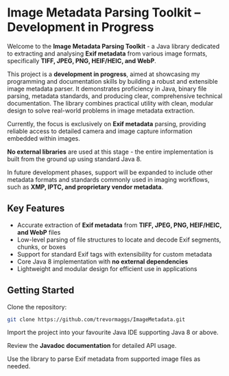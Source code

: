 # Image Metadata Parsing Toolkit – Development in Progress

Welcome to the **Image Metadata Parsing Toolkit** - a Java library dedicated to extracting and analysing **Exif metadata** from various image formats, specifically **TIFF, JPEG, PNG, HEIF/HEIC, and WebP**.

This project is a **development in progress**, aimed at showcasing my programming and documentation skills by building a robust and extensible image metadata parser. It demonstrates proficiency in Java, binary file parsing, metadata standards, and producing clear, comprehensive technical documentation. The library combines practical utility with clean, modular design to solve real-world problems in image metadata extraction.

Currently, the focus is exclusively on **Exif metadata** parsing, providing reliable access to detailed camera and image capture information embedded within images.

**No external libraries** are used at this stage - the entire implementation is built from the ground up using standard Java 8.

In future development phases, support will be expanded to include other metadata formats and standards commonly used in imaging workflows, such as **XMP, IPTC, and proprietary vendor metadata**.

## Key Features

* Accurate extraction of **Exif metadata** from **TIFF, JPEG, PNG, HEIF/HEIC, and WebP** files
* Low-level parsing of file structures to locate and decode Exif segments, chunks, or boxes
* Support for standard Exif tags with extensibility for custom metadata
* Core Java 8 implementation with **no external dependencies**
* Lightweight and modular design for efficient use in applications

## Getting Started

Clone the repository:

```bash
git clone https://github.com/trevormaggs/ImageMetadata.git
```

Import the project into your favourite Java IDE supporting Java 8 or above.

Review the **Javadoc documentation** for detailed API usage.

Use the library to parse Exif metadata from supported image files as needed.
